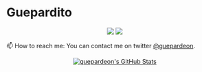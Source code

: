 # Guepardito


<p align="center">
    <a href="https://twitter.com/guepardeon"><img src="https://img.shields.io/twitter/follow/guepardeon?style=for-the-badge&logo=twitter&logoColor=ffffff&labelColor=1a1a1a&color=bf91f3"></a>
    <a href="https://github.com/guepardito"><img src="https://img.shields.io/github/followers/guepardito?style=for-the-badge&logo=github&logoColor=ffffff&labelColor=1a1a1a&color=bf91f3"></a>
</p>

📫 How to reach me: You can contact me on twitter [@guepardeon](https://twitter.com/guepardeon).

<p align="center">

<a href="https://github.com/guepardito/guepardito">
  <img align="center" src="https://github-readme-stats.vercel.app/api?username=guepardito&show_icons=true&theme=tokyonight&hide=contribs&count_private=true&line_height=32" alt="guepardeon's GitHub Stats" />
</a>

</p>
